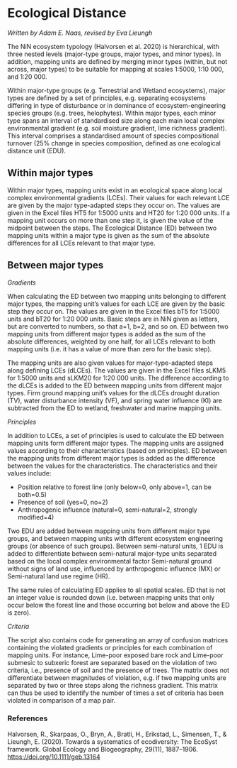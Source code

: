 # Ecological Distance

*Written by Adam E. Naas, revised by Eva Lieungh*

The NiN ecosystem typology (Halvorsen et al. 2020) is hierarchical, with three nested levels (major-type groups, major types, and minor types). In addition, mapping units are defined by merging minor types (within, but not across, major types) to be suitable for mapping at scales 1:5000, 1:10 000, and 1:20 000.

Within major-type groups (e.g. Terrestrial and Wetland ecosystems), major types are defined by a set of principles, e.g. separating ecosystems differing in type of disturbance or in dominance of ecosystem-engineering species groups (e.g. trees, helophytes). Within major types, each minor type spans an interval of standardised size along each main local complex environmental gradient (e.g. soil moisture gradient, lime richness gradient). This interval comprises a standardised amount of species compositional turnover (25% change in species composition, defined as one ecological distance unit (EDU).

## Within major types

Within major types, mapping units exist in an ecological space along local complex environmental gradients (LCEs). Their values for each relevant LCE are given by the major type-adapted steps they occur on. The values are given in the Excel files HT5 for 1:5000 units and HT20 for 1:20 000 units. If a mapping unit occurs on more than one step it, is given the value of the midpoint between the steps. The Ecological Distance (ED) between two mapping units within a major type is given as the sum of the absolute differences for all LCEs relevant to that major type.

## Between major types

*Gradients*

When calculating the ED between two mapping units belonging to different major types, the mapping unit’s values for each  LCE are given by the basic step they occur on. The values are given in the Excel files bT5 for 1:5000 units and bT20 for 1:20 000 units. Basic steps are in NiN given as letters, but are converted to numbers, so that a=1, b=2, and so on. ED between two mapping units from different major types is added as the sum of the absolute differences, weighted by one half, for all LCEs relevant to both mapping units (i.e. it has a value of more than zero for the basic step).

The mapping units are also given values for major-type-adapted steps along defining LCEs (dLCEs). The values are given in the Excel files sLKM5 for 1:5000 units and sLKM20 for 1:20 000 units. The difference according to the dLCEs is added to the ED between mapping units from different major types. Firm ground mapping unit’s values for the dLCEs drought duration (TV), water disturbance intensity (VF), and spring water influence (KI) are subtracted from the ED to wetland, freshwater and marine mapping units. 

*Principles*

In addition to LCEs, a set of principles is used to calculate the ED between mapping units form different major types. The mapping units are assigned values according to their characteristics (based on principles). ED between the mapping units from different major types is added as the difference between the values for the characteristics. The characteristics and their values include:

- Position relative to forest line (only below=0, only above=1, can be both=0.5)
- Presence of soil (yes=0, no=2)
- Anthropogenic influence (natural=0, semi-natural=2, strongly modified=4)

Two EDU are added between mapping units from different major type groups, and between mapping units with different ecosystem engineering groups (or absence of such groups). Between semi-natural units, 1 EDU is added to differentiate between semi-natural major-type units separated based on the local complex environmental factor Semi-natural ground without signs of land use, influenced by anthropogenic influence (MX) or Semi-natural land use regime (HR).

The same rules of calculating ED applies to all spatial scales. ED that is not an integer value is rounded down (i.e. between mapping units that only occur below the forest line and those occurring bot below and above the ED is zero).

*Criteria*

The script also contains code for generating an array of confusion matrices containing the violated gradients or principles for each combination of mapping units. For instance, Lime-poor exposed bare rock and Lime-poor submesic to subxeric forest are separated based on the violation of two criteria, i.e., presence of soil and the presence of trees. The matrix does not differentiate between magnitudes of violation, e.g. if two mapping units are separated by two or three steps along the richness gradient. This matrix can thus be used to identify the number of times a set of criteria has been violated in comparison of a map pair.

### References

Halvorsen, R., Skarpaas, O., Bryn, A., Bratli, H., Erikstad, L., Simensen, T., & Lieungh, E. (2020). Towards a systematics of ecodiversity: The EcoSyst framework. Global Ecology and Biogeography, 29(11), 1887–1906. https://doi.org/10.1111/geb.13164

